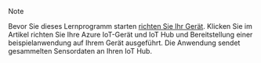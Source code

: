 > [!NOTE]
> Bevor Sie dieses Lernprogramm starten [richten Sie Ihr Gerät](../articles/iot-hub/iot-hub-raspberry-pi-kit-node-get-started.md). Klicken Sie im Artikel richten Sie Ihre Azure IoT-Gerät und IoT Hub und Bereitstellung einer beispielanwendung auf Ihrem Gerät ausgeführt. Die Anwendung sendet gesammelten Sensordaten an Ihren IoT Hub.
